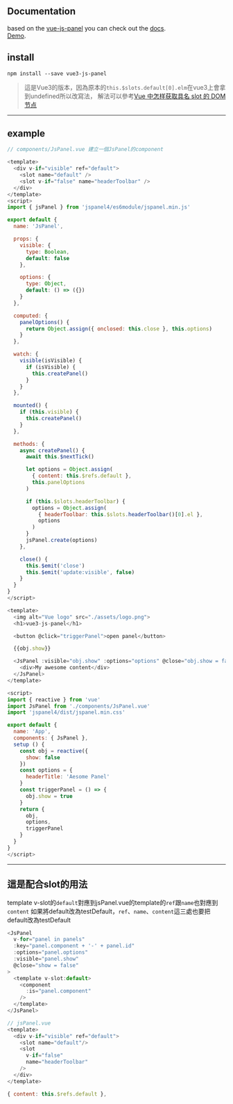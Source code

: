 ## Documentation

based on the <a href="https://github.com/64robots/vue-js-panel">vue-js-panel</a>
you can check out the <a href="https://64robots.github.io/vue-js-panel/">docs</a>.
<br>
<a href="https://hsiaomingcheng.github.io/vue3-js-panel/">Demo</a>.

## install

`npm install --save vue3-js-panel`

>這是Vue3的版本，因為原本的`this.$slots.default[0].elm`在vue3上會拿到undefined所以改寫法，
解法可以參考[Vue 中怎样获取具名 slot 的 DOM 节点](https://segmentfault.com/q/1010000022089341)

---

## example

```javascript
// components/JsPanel.vue 建立一個JsPanel的component

<template>
  <div v-if="visible" ref="default">
    <slot name="default" />
    <slot v-if="false" name="headerToolbar" />
  </div>
</template>
<script>
import { jsPanel } from 'jspanel4/es6module/jspanel.min.js'

export default {
  name: 'JsPanel',

  props: {
    visible: {
      type: Boolean,
      default: false
    },

    options: {
      type: Object,
      default: () => ({})
    }
  },

  computed: {
    panelOptions() {
      return Object.assign({ onclosed: this.close }, this.options)
    }
  },

  watch: {
    visible(isVisible) {
      if (isVisible) {
        this.createPanel()
      }
    }
  },

  mounted() {
    if (this.visible) {
      this.createPanel()
    }
  },

  methods: {
    async createPanel() {
      await this.$nextTick()

      let options = Object.assign(
        { content: this.$refs.default },
        this.panelOptions
      )

      if (this.$slots.headerToolbar) {
        options = Object.assign(
          { headerToolbar: this.$slots.headerToolbar()[0].el },
          options
        )
      }
      jsPanel.create(options)
    },

    close() {
      this.$emit('close')
      this.$emit('update:visible', false)
    }
  }
}
</script>

```

```javascript
<template>
  <img alt="Vue logo" src="./assets/logo.png">
  <h1>vue3-js-panel</h1>

  <button @click="triggerPanel">open panel</button>

  {{obj.show}}

  <JsPanel :visible="obj.show" :options="options" @close="obj.show = false">
    <div>My awesome content</div>
  </JsPanel>
</template>

<script>
import { reactive } from 'vue'
import JsPanel from './components/JsPanel.vue'
import 'jspanel4/dist/jspanel.min.css'

export default {
  name: 'App',
  components: { JsPanel },
  setup () {
    const obj = reactive({
      show: false
    })
    const options = {
      headerTitle: 'Aesome Panel'
    }
    const triggerPanel = () => {
      obj.show = true
    }
    return {
      obj,
      options,
      triggerPanel
    }
  }
}
</script>
```

---

## 這是配合slot的用法

template v-slot的`default`對應到jsPanel.vue的template的`ref`跟`name`也對應到`content`
如果將default改為testDefault，`ref`、`name`、`content`這三處也要把default改為testDefault
```javascript
<JsPanel
  v-for="panel in panels"
  :key="panel.component + '-' + panel.id"
  :options="panel.options"
  :visible="panel.show"
  @close="show = false"
>
  <template v-slot:default>
    <component
      :is="panel.component"
    />
  </template>
</JsPanel>
```

```javascript
// jsPanel.vue
<template>
  <div v-if="visible" ref="default">
    <slot name="default"/>
    <slot
      v-if="false"
      name="headerToolbar"
    />
  </div>
</template>

{ content: this.$refs.default },
```

